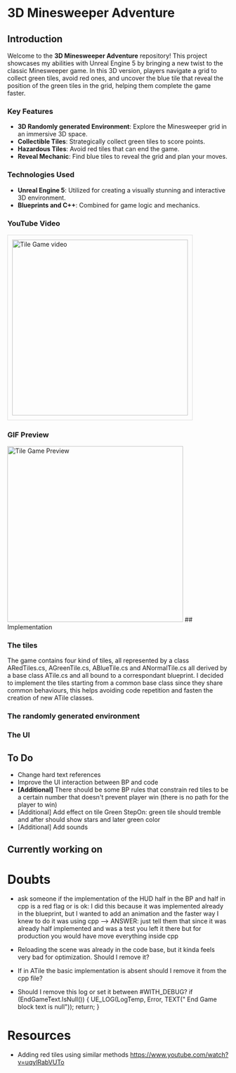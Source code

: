 # 3D Minesweeper Adventure

## Introduction

Welcome to the **3D Minesweeper Adventure** repository! This project showcases my abilities with Unreal Engine 5 by bringing a new twist to the classic Minesweeper game. In this 3D version, players navigate a grid to collect green tiles, avoid red ones, and uncover the blue tile that reveal the position of the green tiles in the grid, helping them complete the game faster.

### Key Features
- **3D Randomly generated Environment**: Explore the Minesweeper grid in an immersive 3D space.
- **Collectible Tiles**: Strategically collect green tiles to score points.
- **Hazardous Tiles**: Avoid red tiles that can end the game.
- **Reveal Mechanic**: Find blue tiles to reveal the grid and plan your moves.

### Technologies Used
- **Unreal Engine 5**: Utilized for creating a visually stunning and interactive 3D environment.
- **Blueprints and C++**: Combined for game logic and mechanics.

### YouTube Video
<a href="https://www.youtube.com/watch?v=XiqYCUsPEJI" target="_blank">
  <img src="https://img.youtube.com/vi/XiqYCUsPEJI/maxresdefault.jpg" alt="Tile Game video" width="400" style="padding: 10px; border: 1px solid #ddd;"/>
</a>

### GIF Preview
<img src="Images/TileGameGif.gif" alt="Tile Game Preview" width="400"/>
## Implementation

### The tiles

The game contains four kind of tiles, all represented by a class ARedTiles.cs, AGreenTile.cs, ABlueTile.cs and ANormalTile.cs all derived by a base class ATile.cs and all bound to a correspondant blueprint.
I decided to implement the tiles starting from a common base class since they share common behaviours, this helps avoiding code repetition and fasten the creation of new ATile classes.

### The randomly generated environment


### The UI

## To Do

- Change hard text references 
- Improve the UI interaction between BP and code 
- <b>[Additional]</b> There should be some BP rules that constrain red tiles to be a certain number that doesn't prevent player win (there is no path for the player to win)
- [Additional] Add effect on tile Green StepOn: green tile should tremble and after should show stars and later green color
- [Additional] Add sounds 

## Currently working on

# Doubts

- ask someone if the implementation of the HUD half in the BP and half in cpp is a red flag or is ok:
  I did this because it was implemented already in the blueprint, but I wanted to add an animation and the faster way I knew to do it
  was using cpp 
--> ANSWER: just tell them that since it was already half implemented and was a test you left it there but for production you would have move everything inside cpp

- Reloading the scene was already in the code base, but it kinda feels very bad for optimization. Should I remove it?

- If in ATile the basic implementation is absent should I remove it from the cpp file?

- Should I remove this log or set it between #WITH_DEBUG?
	if (EndGameText.IsNull())
	{
		UE_LOG(LogTemp, Error, TEXT(" End Game block text is null"));
		return;
	}

# Resources
- Adding red tiles using similar methods https://www.youtube.com/watch?v=uqylRabVUTo

 
